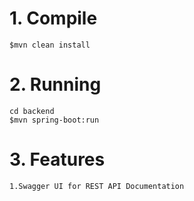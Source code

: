 # 1. Compile

```
$mvn clean install
```

# 2. Running

```
cd backend
$mvn spring-boot:run
```

# 3. Features
```
1.Swagger UI for REST API Documentation
```
